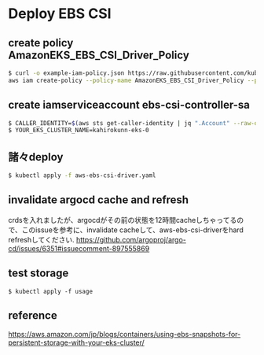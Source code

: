 # Deploy EBS CSI

## create policy AmazonEKS_EBS_CSI_Driver_Policy

```sh
$ curl -o example-iam-policy.json https://raw.githubusercontent.com/kubernetes-sigs/aws-ebs-csi-driver/v1.4.0/docs/example-iam-policy.json
aws iam create-policy --policy-name AmazonEKS_EBS_CSI_Driver_Policy --policy-document file://$PWD/example-iam-policy.json
```

## create iamserviceaccount ebs-csi-controller-sa

```sh
$ CALLER_IDENTITY=$(aws sts get-caller-identity | jq ".Account" --raw-output)
$ YOUR_EKS_CLUSTER_NAME=kahirokunn-eks-0
```

## 諸々deploy

```sh
$ kubectl apply -f aws-ebs-csi-driver.yaml
```

## invalidate argocd cache and refresh

crdsを入れましたが、argocdがその前の状態を12時間cacheしちゃってるので、このissueを参考に、invalidate cacheして、aws-ebs-csi-driverをhard refreshしてください.
https://github.com/argoproj/argo-cd/issues/6351#issuecomment-897555869

## test storage

```
$ kubectl apply -f usage
```

## reference

https://aws.amazon.com/jp/blogs/containers/using-ebs-snapshots-for-persistent-storage-with-your-eks-cluster/
